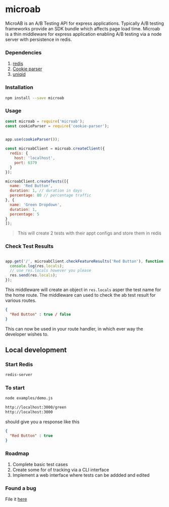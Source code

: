 # microab
MicroAB is an A/B Testing API for express applications. Typically A/B testing frameworks provide an SDK bundle which affects page load time. Microab is a thin middleware for express application enabling A/B testing via a node server with persistence in redis.

### Dependencies
1. [redis](https://www.npmjs.com/package/redis)
2. [Cookie parser](https://www.npmjs.com/package/cookie-parser)
3. [uniqid](https://www.npmjs.com/package/uniqid)

### Installation
```bash
npm install --save microab
```

### Usage
```javascript
const microab = require('microab');
const cookieParser = require('cookie-parser');


app.use(cookieParser());

const microabClient = microab.createClient({
  redis: {
    host: 'localhost',
    port: 6379
  }
});

microabClient.createTests([{
  name: 'Red Button',
  duration: 1, // duration in days
  percentage: 80 // percentage traffic
}, {
  name: 'Green Dropdown',
  duration: 1,
  percentage: 5
}
]);
```
> This will create 2 tests with their appt configs and store them in redis

### Check Test Results
```javascript

app.get('/', microabClient.checkFeatureResults('Red Button'), function (req, res) {
  console.log(res.locals);
  // use res.locals however you please
  res.send(res.locals);
});

```
This middleware will create an object in `res.locals` asper the test name for the home route. The middleware can used to check the ab test result for various routes.

```json
{
  "Red Button" : true / false
}
```
This can now be used in your route handler, in which ever way the developer wishes to.

## Local development

### Start Redis
```bash
redis-server
```

### To start
```bash
node examples/demo.js

http://localhost:3000/green
http://localhost:3000
```
should give you a response like this

```json
{
  "Red Button" : true
}
```

### Roadmap
1. Complete basic test cases
2. Create some for of tracking via a CLI interface
3. Implement a web interface where tests can be addded and edited


### Found a bug
File it [here](https://github.com/nitish24p/microab/issues)
